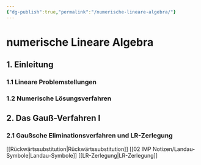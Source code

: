 ```yaml
---
{"dg-publish":true,"permalink":"/numerische-lineare-algebra/"}
---
```


# numerische Lineare Algebra
## 1. Einleitung
### 1.1 Lineare Problemstellungen
### 1.2 Numerische Lösungsverfahren

## 2. Das Gauß-Verfahren I
### 2.1 Gaußsche Eliminationsverfahren und LR-Zerlegung
[[Rückwärtssubstitution|Rückwärtssubstitution]]
[[02 IMP Notizen/Landau-Symbole|Landau-Symbole]]
[[LR-Zerlegung|LR-Zerlegung]]